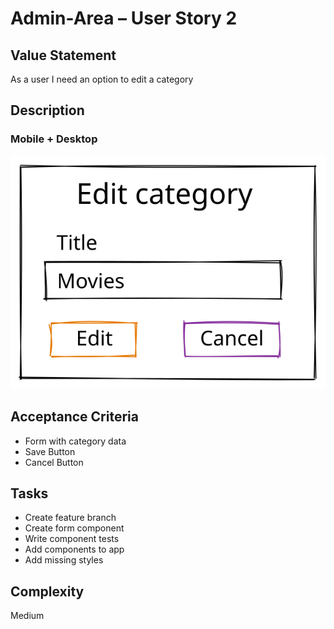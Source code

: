 # Admin-Area – User Story 2

## Value Statement

As a user I need an option to edit a category

## Description

### Mobile + Desktop

![MobileDesktop](userStory002mobile.svg)

## Acceptance Criteria

- Form with category data
- Save Button
- Cancel Button

## Tasks

- Create feature branch
- Create form component
- Write component tests
- Add components to app
- Add missing styles

## Complexity

Medium
